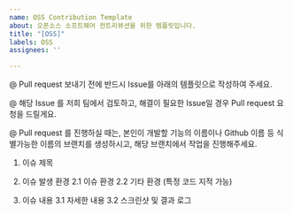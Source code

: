 ```yaml
---
name: OSS Contribution Template
about: 오픈소스 소프트웨어 컨트리뷰션을 위한 템플릿입니다.
title: "[OSS]"
labels: OSS
assignees: ''

---
```


@ Pull request 보내기 전에 반드시 Issue를 아래의 템플릿으로 작성하여 주세요. 

@ 해당 Issue 를 저희 팀에서 검토하고, 해결이 필요한 Issue일 경우 Pull request 요청을 드릴게요.

@ Pull request 를 진행하실 때는, 본인이 개발할 기능의 이름이나 Github 이름 등 식별가능한 이름의 브랜치를 생성하시고, 해당 브랜치에서 작업을 진행해주세요.

1. 이슈 제목

2. 이슈 발생 환경
  2.1 이슈 환경
  2.2 기타 환경 (특정 코드 지적 가능)

3. 이슈 내용
 3.1 자세한 내용
 3.2 스크린샷 및 결과 로그

